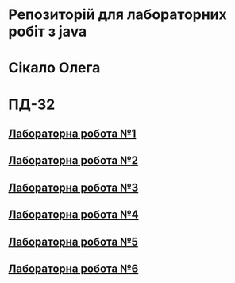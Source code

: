 # Репозиторій для лабораторних робіт з java
# Cікало Олега 
# ПД-32

## [Лабораторна робота №1](src/main/java/com/sikalo/university/lab1/README.md)
## [Лабораторна робота №2](src/main/java/com/sikalo/university/lab2/README.md)
## [Лабораторна робота №3](src/main/java/com/sikalo/university/lab3/README.md)
## [Лабораторна робота №4](src/main/java/com/sikalo/university/lab4/README.md)
## [Лабораторна робота №5](src/main/java/com/sikalo/university/lab5/README.md)
## [Лабораторна робота №6](src/main/java/com/sikalo/university/lab6/README.md)
